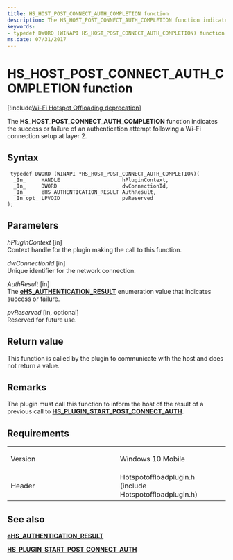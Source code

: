 ```yaml
---
title: HS_HOST_POST_CONNECT_AUTH_COMPLETION function
description: The HS_HOST_POST_CONNECT_AUTH_COMPLETION function indicates the success or failure of an authentication attempt following a Wi-Fi connection setup at layer 2.
keywords: 
- typedef DWORD (WINAPI HS_HOST_POST_CONNECT_AUTH_COMPLETION) function Network Drivers Starting with Windows Vista
ms.date: 07/31/2017
---
```


# HS\_HOST\_POST\_CONNECT\_AUTH\_COMPLETION function

[!include[Wi-Fi Hotspot Offloading deprecation](../includes/wi-fi-hotspot-offloading-deprecation.md)]


The **HS\_HOST\_POST\_CONNECT\_AUTH\_COMPLETION** function indicates the success or failure of an authentication attempt following a Wi-Fi connection setup at layer 2.

## Syntax

```ManagedCPlusPlus
 typedef DWORD (WINAPI *HS_HOST_POST_CONNECT_AUTH_COMPLETION)(
  _In_     HANDLE                    hPluginContext,
  _In_     DWORD                     dwConnectionId,
  _In_     eHS_AUTHENTICATION_RESULT AuthResult,
  _In_opt_ LPVOID                    pvReserved
);
```

## Parameters

*hPluginContext* \[in\]  
Context handle for the plugin making the call to this function.

*dwConnectionId* \[in\]  
Unique identifier for the network connection.

*AuthResult* \[in\]  
The [**eHS\_AUTHENTICATION\_RESULT**](ehs-authentication-result.md) enumeration value that indicates success or failure.

*pvReserved* \[in, optional\]  
Reserved for future use.

## Return value

This function is called by the plugin to communicate with the host and does not return a value.

## Remarks

The plugin must call this function to inform the host of the result of a previous call to [**HS\_PLUGIN\_START\_POST\_CONNECT\_AUTH**](hs-plugin-start-post-connect-auth.md).

## Requirements

<table>
<colgroup>
<col width="50%" />
<col width="50%" />
</colgroup>
<tbody>
<tr class="odd">
<td><p>Version</p></td>
<td><p>Windows 10 Mobile</p></td>
</tr>
<tr class="even">
<td><p>Header</p></td>
<td>Hotspotoffloadplugin.h (include Hotspotoffloadplugin.h)</td>
</tr>
</tbody>
</table>

## See also


[**eHS\_AUTHENTICATION\_RESULT**](ehs-authentication-result.md)

[**HS\_PLUGIN\_START\_POST\_CONNECT\_AUTH**](hs-plugin-start-post-connect-auth.md)

 

 




